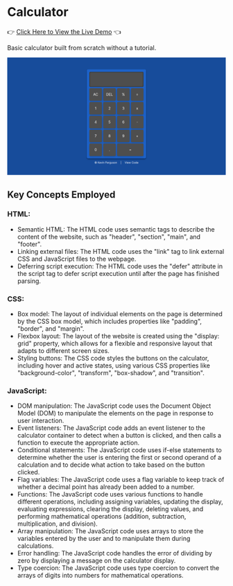 # Calculator

:point_right: [Click Here to View the Live Demo](https://glonky1337.github.io/calculator/index.html) :point_left:

Basic calculator built from scratch without a tutorial.

![website-preview](./images/calculator-screenshot.png)

## Key Concepts Employed

### HTML:
- Semantic HTML: The HTML code uses semantic tags to describe the content of the website, such as "header", "section", "main", and "footer".
- Linking external files: The HTML code uses the "link" tag to link external CSS and JavaScript files to the webpage.
- Deferring script execution: The HTML code uses the "defer" attribute in the script tag to defer script execution until after the page has finished parsing.

### CSS:
- Box model: The layout of individual elements on the page is determined by the CSS box model, which includes properties like "padding", "border", and "margin".
- Flexbox layout: The layout of the website is created using the "display: grid" property, which allows for a flexible and responsive layout that adapts to different screen sizes.
- Styling buttons: The CSS code styles the buttons on the calculator, including hover and active states, using various CSS properties like "background-color", "transform", "box-shadow", and "transition".

### JavaScript:
- DOM manipulation: The JavaScript code uses the Document Object Model (DOM) to manipulate the elements on the page in response to user interaction.
- Event listeners: The JavaScript code adds an event listener to the calculator container to detect when a button is clicked, and then calls a function to execute the appropriate action.
- Conditional statements: The JavaScript code uses if-else statements to determine whether the user is entering the first or second operand of a calculation and to decide what action to take based on the button clicked.
- Flag variables: The JavaScript code uses a flag variable to keep track of whether a decimal point has already been added to a number.
- Functions: The JavaScript code uses various functions to handle different operations, including assigning variables, updating the display, evaluating expressions, clearing the display, deleting values, and performing mathematical operations (addition, subtraction, multiplication, and division).
- Array manipulation: The JavaScript code uses arrays to store the variables entered by the user and to manipulate them during calculations.
- Error handling: The JavaScript code handles the error of dividing by zero by displaying a message on the calculator display.
- Type coercion: The JavaScript code uses type coercion to convert the arrays of digits into numbers for mathematical operations.
